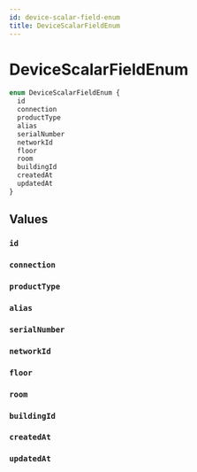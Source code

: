 ```yaml
---
id: device-scalar-field-enum
title: DeviceScalarFieldEnum
---
```


 # DeviceScalarFieldEnum





```graphql
enum DeviceScalarFieldEnum {
  id
  connection
  productType
  alias
  serialNumber
  networkId
  floor
  room
  buildingId
  createdAt
  updatedAt
}
```


## Values

### `id` 




### `connection` 




### `productType` 




### `alias` 




### `serialNumber` 




### `networkId` 




### `floor` 




### `room` 




### `buildingId` 




### `createdAt` 




### `updatedAt` 






